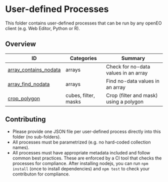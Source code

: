 # User-defined Processes

This folder contains user-defined processes that can be run by any openEO client (e.g. Web Editor, Python or R).

## Overview

| ID | Categories | Summary |
| -- | ---------- | ------- |
| [array_contains_nodata](array_contains_nodata.json) | arrays               | Check for no-data values in an array |
| [array_find_nodata](array_find_nodata.json)         | arrays               | Find no-data values in an array |
| [crop_polygon](crop_polygon.json)                   | cubes, filter, masks | Crop (filter and mask) using a polygon |

## Contributing

* Please provide one JSON file per user-defined process directly into this folder (no sub-folders).
* All processes must be parametrized (e.g. no hard-coded collection names).
* All processes must have appropriate metadata included and follow common best practices. These are enforced by a CI tool that checks the processes for compliance.
  After installing nodejs, you can run `npm install` (once to install dependencies) and `npm test` to check your contributon for compliance.